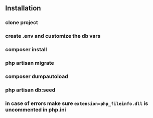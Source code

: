 ## Installation

### clone project

### create .env and customize the db vars

### composer install

### php artisan migrate

### composer dumpautoload

### php artisan db:seed

### in case of errors make sure `extension=php_fileinfo.dll` is uncommented in php.ini


